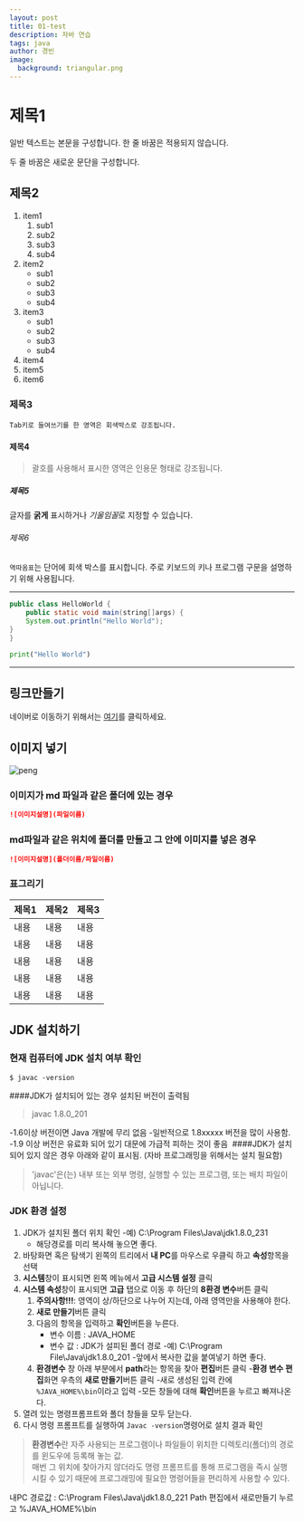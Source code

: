 ```yaml
---
layout: post
title: 01-test
description: 자바 연습
tags: java
author: 경빈
image:
  background: triangular.png
---
```


# 제목1

일반 텍스트는 본문을 구성합니다.
한 줄 바꿈은 적용되지 않습니다.

두 줄 바꿈은 새로운 문단을 구성합니다.

## 제목2

1. item1
    1. sub1
    1. sub2
    1. sub3
    1. sub4
1. item2
    * sub1
    * sub2
    * sub3
    * sub4
1. item3
    - sub1
    - sub2
    - sub3
    - sub4
1. item4
1. item5
1. item6

### 제목3

    Tab키로 들여쓰기를 한 영역은 회색박스로 강조됩니다.

#### 제목4

> 괄호를 사용해서 표시한 영역은 인용문 형태로 강조됩니다.

##### 제목5

글자를 **굵게** 표시하거나 *기울임꼴*로 지정할 수 있습니다.

###### 제목6

`역따옴표`는 단어에 회색 박스를 표시합니다. 주로 키보드의 키나 프로그램 구문을 설명하기 위해 사용됩니다.

------------------------------------------

```java
public class HelloWorld {
    public static void main(string[]args) {
    System.out.println("Hello World");
}
}
```

```python
print("Hello World")
```

---------------------------

## 링크만들기

네이버로 이동하기 위해서는 [여기](https://naver.com)를 클릭하세요.

## 이미지 넣기
![peng](https://user-images.githubusercontent.com/59078266/71617983-f4fc0280-2c00-11ea-8dc5-30256948df56.jpg)

### 이미지가 md 파일과 같은 폴더에 있는 경우
```md
![이미지설명](파일이름)
```

### md파일과 같은 위치에 폴더를 만들고 그 안에 이미지를 넣은 경우
```md
![이미지설명](폴더이름/파일이름)
```

### 표그리기

| 제목1 | 제목2 | 제목3|
|--|--|--|
|내용|내용|내용|
|내용|내용|내용|
|내용|내용|내용|
|내용|내용|내용|
|내용|내용|내용|

## JDK 설치하기
### 현재 컴퓨터에 JDK 설치 여부 확인

```shell
$ javac -version
```

####JDK가 설치되어 있는 경우
설치된 버전이 출력됨

>javac 1.8.0_201

-1.6이상 버전이면 Java 개발에 무리 없음
-일반적으로 1.8xxxxx 버전을 많이 사용함.
-1.9 이상 버전은 유료화 되어 있기 대문에 가급적 피하는 것이 좋음
​
####JDK가 설치되어 있지 않은 경우
아래와 같이 표시됨. (자바 프로그래밍을 위해서는 설치 필요함)

> 'javac'은(는) 내부 또는 외부 명령, 실행할 수 있는 프로그램, 또는 배치 파일이 아닙니다.

### JDK 환경 설정

1. JDK가 설치된 폴더 위치 확인
    -예) C:\Program Files\Java\jdk1.8.0_231
    - 해당경로를 미리 복사해 놓으면 좋다.
1. 바탕화면 혹은 탐색기 왼쪽의 트리에서 **내 PC**를 마우스로 우클릭 하고 **속성**항목을 선택
1. **시스템**창이 표시되면 왼쪽 메뉴에서 **고급 시스템 설정** 클릭
1. **시스템 속성**창이 표시되면 **고급** 탭으로 이동 후 하단의 **8환경 변수**버튼 클릭
    1. **주의사항!!!**: 영역이 상/하단으로 나누어 지는데, 아래 영역만을 사용해야 한다.
    1. **새로 만들기**버튼 클릭
    1. 다음의 항목을 입력하고 **확인**버튼을 누른다.
        - 변수 이름 : JAVA_HOME
        - 변수 값 : JDK가 설피된 폴더 경로
            -예) C:\Program File\Java\jdk1.8.0_201
            -앞에서 복사한 값을 붙여넣기 하면 좋다.
    1. **환경변수** 창 아래 부분에서 **path**라는 항목을 찾아 **편집**버튼 클릭
        -**환경 변수 편집**화면 우측의 **새로 만들기**버튼 클릭
        -새로 생성된 입력 칸에 `%JAVA_HOME%\bin`이라고 입력
        -모든 창들에 대해 **확인**버튼을 누르고 빠져나온다.
1. 열려 있는 명령프롬프트와 폴더 창들을 모두 닫는다.
1. 다시 명령 프롬프트를 실행하여 `Javac -version`명령어로 설치 결과 확인

>**환경변수**란 자주 사용되는 프로그램이나 파일들이 위치한 디렉토리(폴더)의 경로를 윈도우에 등록해 놓는 값. <br/>매번 그 위치에 찾아가지 않더라도 명령 프롬프트를 통해 프로그램을 즉시 실행시킬 수 있기 때문에 프로그래밍에 필요한 명령어들을 편리하게 사용할 수 있다.

내PC 경로값 : C:\Program Files\Java\jdk1.8.0_221
Path 편집에서 새로만들기 누르고 %JAVA_HOME%\bin

